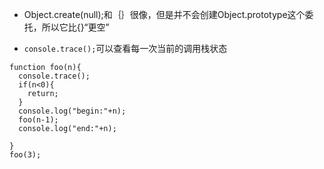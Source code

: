 - Object.create(null);和｛｝很像，但是并不会创建Object.prototype这个委托，所以它比{}“更空”

- `console.trace();`可以查看每一次当前的调用栈状态
```
function foo(n){
  console.trace();
  if(n<0){
    return;
  }
  console.log("begin:"+n);
  foo(n-1);
  console.log("end:"+n);

}
foo(3);
```